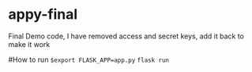 # appy-final
Final Demo code, I have removed access and secret keys, add it back to make it work

#How to run
`$export FLASK_APP=app.py`
`flask run`
